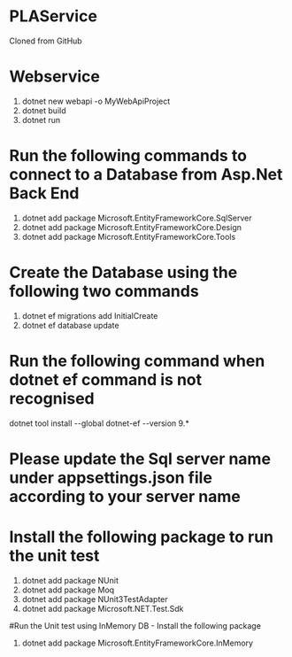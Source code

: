 # PLAService
Cloned from GitHub

# Webservice
1. dotnet new webapi -o MyWebApiProject
2. dotnet build
3. dotnet run

# Run the following commands to connect to a Database from Asp.Net Back End
1. dotnet add package Microsoft.EntityFrameworkCore.SqlServer
2. dotnet add package Microsoft.EntityFrameworkCore.Design
3. dotnet add package Microsoft.EntityFrameworkCore.Tools

# Create the Database using the following two commands
1. dotnet ef migrations add InitialCreate
2. dotnet ef database update
# Run the following command when dotnet ef command is not recognised
dotnet tool install --global dotnet-ef --version 9.*

# Please update the Sql server name under appsettings.json file according to your server name 

# Install the following package to run the unit test 
1. dotnet add package NUnit
2. dotnet add package Moq
3. dotnet add package NUnit3TestAdapter
4. dotnet add package Microsoft.NET.Test.Sdk

#Run the Unit test using InMemory DB - Install the following package
1. dotnet add package Microsoft.EntityFrameworkCore.InMemory
